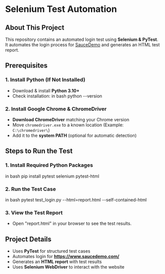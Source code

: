 # Selenium Test Automation 

##  About This Project
This repository contains an automated login test using **Selenium & PyTest**.  
It automates the login process for [SauceDemo](https://www.saucedemo.com/) and generates an HTML test report.

##  Prerequisites 
### 1. Install Python (If Not Installed)
- Download & install **Python 3.10+** 
- Check installation:  in bash
  python --version

### 2. Install Google Chrome & ChromeDriver
- **Download ChromeDriver** matching your Chrome version  
- Move `chromedriver.exe` to a known location (Example: `C:\chromedriver\`)  
- Add it to the **system PATH** (optional for automatic detection)

## Steps to Run the Test 
### 1. Install Required Python Packages
in bash
pip install pytest selenium pytest-html

### 2. Run the Test Case
in bash
pytest test_login.py --html=report.html --self-contained-html

### 3. View the Test Report
- Open "report.html" in your browser to see the test results.

## Project Details 
- Uses **PyTest** for structured test cases  
- Automates login for **https://www.saucedemo.com/**  
- Generates an **HTML report** with test results  
- Uses **Selenium WebDriver** to interact with the website  
